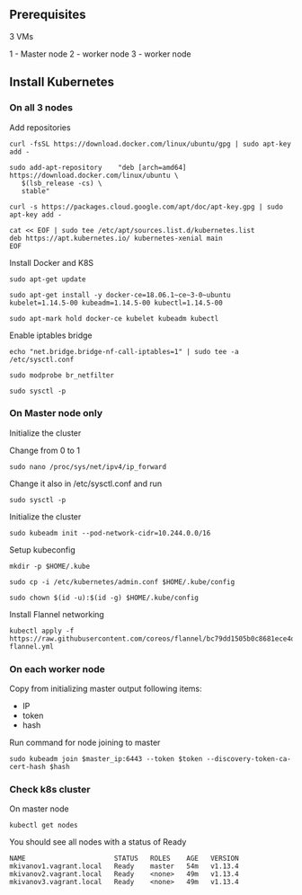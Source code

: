 ## Prerequisites

3 VMs 

1 - Master node
2 - worker node
3 - worker node

## Install Kubernetes 

### On all 3 nodes

Add repositories

```
curl -fsSL https://download.docker.com/linux/ubuntu/gpg | sudo apt-key add -

sudo add-apt-repository    "deb [arch=amd64] https://download.docker.com/linux/ubuntu \
   $(lsb_release -cs) \
   stable"

curl -s https://packages.cloud.google.com/apt/doc/apt-key.gpg | sudo apt-key add -

cat << EOF | sudo tee /etc/apt/sources.list.d/kubernetes.list
deb https://apt.kubernetes.io/ kubernetes-xenial main
EOF

```

Install Docker and K8S

```
sudo apt-get update

sudo apt-get install -y docker-ce=18.06.1~ce~3-0~ubuntu kubelet=1.14.5-00 kubeadm=1.14.5-00 kubectl=1.14.5-00

sudo apt-mark hold docker-ce kubelet kubeadm kubectl

```

Enable iptables bridge

```
echo "net.bridge.bridge-nf-call-iptables=1" | sudo tee -a /etc/sysctl.conf

sudo modprobe br_netfilter

sudo sysctl -p

```

### On Master node only

Initialize the cluster

Change from 0 to 1

```
sudo nano /proc/sys/net/ipv4/ip_forward 

```
Change it also in /etc/sysctl.conf and run 

```
sudo sysctl -p

```


Initialize the cluster

```
sudo kubeadm init --pod-network-cidr=10.244.0.0/16
```


Setup kubeconfig

```
mkdir -p $HOME/.kube

sudo cp -i /etc/kubernetes/admin.conf $HOME/.kube/config

sudo chown $(id -u):$(id -g) $HOME/.kube/config
```

Install Flannel networking 

```
kubectl apply -f https://raw.githubusercontent.com/coreos/flannel/bc79dd1505b0c8681ece4de4c0d86c5cd2643275/Documentation/kube-flannel.yml
```

### On each worker node

Copy from initializing master output following items:
- IP 
- token 
- hash

Run command for node joining to master

```
sudo kubeadm join $master_ip:6443 --token $token --discovery-token-ca-cert-hash $hash
```

### Check k8s cluster

On master node

```
kubectl get nodes
```

You should see all nodes with a status of Ready

```
NAME                      STATUS   ROLES    AGE   VERSION
mkivanov1.vagrant.local   Ready    master   54m   v1.13.4
mkivanov2.vagrant.local   Ready    <none>   49m   v1.13.4
mkivanov3.vagrant.local   Ready    <none>   49m   v1.13.4
```






